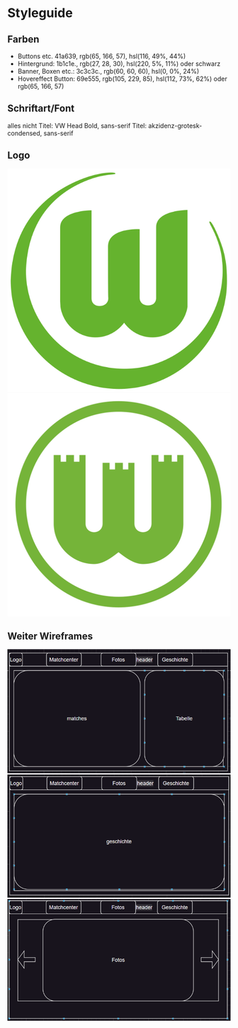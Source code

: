 # Styleguide
## Farben
- Buttons etc. 41a639, rgb(65, 166, 57), hsl(116, 49%, 44%)
- Hintergrund: 1b1c1e., rgb(27, 28, 30), hsl(220, 5%, 11%) oder schwarz
- Banner, Boxen etc.: 3c3c3c., rgb(60, 60, 60), hsl(0, 0%, 24%)
- Hovereffect Button: 69e555, rgb(105, 229, 85), hsl(112, 73%, 62%) oder rgb(65, 166, 57)
## Schriftart/Font
alles nicht Titel: VW Head Bold, sans-serif
Titel: akzidenz-grotesk-condensed, sans-serif
## Logo
![Logo](./images/logo.png)
![Logo alt](./images/logo_alt.png)
## Weiter Wireframes
![matchcenter](./images/matchcenter.png)
![Geschichte](./images/geschichte.png)
![Fotos](./images/fotos.png)
